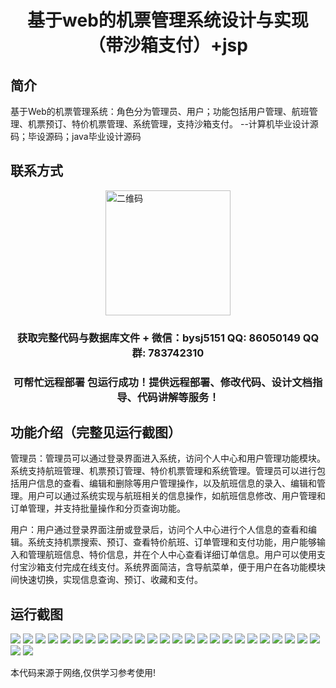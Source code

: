 <p><h1 align="center">基于web的机票管理系统设计与实现（带沙箱支付）+jsp</h1></p>

## 简介
基于Web的机票管理系统：角色分为管理员、用户；功能包括用户管理、航班管理、机票预订、特价机票管理、系统管理，支持沙箱支付。    --计算机毕业设计源码；毕设源码；java毕业设计源码


## 联系方式
<img src="https://bs-1329754181.cos.ap-shanghai.myqcloud.com/wx.jpg" alt="二维码" style="display: block; margin: 0 auto;" width="200px">
<p><h3 align="center">获取完整代码与数据库文件 + 微信：bysj5151 QQ: 86050149 QQ群: 783742310</h3></p>
<p><h3 align="center">可帮忙远程部署 包运行成功！提供远程部署、修改代码、设计文档指导、代码讲解等服务！</h3></p>

## 功能介绍（完整见运行截图）
管理员：管理员可以通过登录界面进入系统，访问个人中心和用户管理功能模块。系统支持航班管理、机票预订管理、特价机票管理和系统管理。管理员可以进行包括用户信息的查看、编辑和删除等用户管理操作，以及航班信息的录入、编辑和管理。用户可以通过系统实现与航班相关的信息操作，如航班信息修改、用户管理和订单管理，并支持批量操作和分页查询功能。

用户：用户通过登录界面注册或登录后，访问个人中心进行个人信息的查看和编辑。系统支持机票搜索、预订、查看特价航班、订单管理和支付功能，用户能够输入和管理航班信息、特价信息，并在个人中心查看详细订单信息。用户可以使用支付宝沙箱支付完成在线支付。系统界面简洁，含导航菜单，便于用户在各功能模块间快速切换，实现信息查询、预订、收藏和支付。


## 运行截图
![](https://bs-1329754181.cos.ap-shanghai.myqcloud.com/ssm/WebTicketManagementSystemWithSandboxPaymentJsp/img/001.jpg)
![](https://bs-1329754181.cos.ap-shanghai.myqcloud.com/ssm/WebTicketManagementSystemWithSandboxPaymentJsp/img/002.jpg)
![](https://bs-1329754181.cos.ap-shanghai.myqcloud.com/ssm/WebTicketManagementSystemWithSandboxPaymentJsp/img/003.jpg)
![](https://bs-1329754181.cos.ap-shanghai.myqcloud.com/ssm/WebTicketManagementSystemWithSandboxPaymentJsp/img/004.jpg)
![](https://bs-1329754181.cos.ap-shanghai.myqcloud.com/ssm/WebTicketManagementSystemWithSandboxPaymentJsp/img/005.jpg)
![](https://bs-1329754181.cos.ap-shanghai.myqcloud.com/ssm/WebTicketManagementSystemWithSandboxPaymentJsp/img/006.jpg)
![](https://bs-1329754181.cos.ap-shanghai.myqcloud.com/ssm/WebTicketManagementSystemWithSandboxPaymentJsp/img/007.jpg)
![](https://bs-1329754181.cos.ap-shanghai.myqcloud.com/ssm/WebTicketManagementSystemWithSandboxPaymentJsp/img/008.jpg)
![](https://bs-1329754181.cos.ap-shanghai.myqcloud.com/ssm/WebTicketManagementSystemWithSandboxPaymentJsp/img/009.jpg)
![](https://bs-1329754181.cos.ap-shanghai.myqcloud.com/ssm/WebTicketManagementSystemWithSandboxPaymentJsp/img/010.jpg)
![](https://bs-1329754181.cos.ap-shanghai.myqcloud.com/ssm/WebTicketManagementSystemWithSandboxPaymentJsp/img/011.jpg)
![](https://bs-1329754181.cos.ap-shanghai.myqcloud.com/ssm/WebTicketManagementSystemWithSandboxPaymentJsp/img/012.jpg)
![](https://bs-1329754181.cos.ap-shanghai.myqcloud.com/ssm/WebTicketManagementSystemWithSandboxPaymentJsp/img/013.jpg)
![](https://bs-1329754181.cos.ap-shanghai.myqcloud.com/ssm/WebTicketManagementSystemWithSandboxPaymentJsp/img/014.jpg)
![](https://bs-1329754181.cos.ap-shanghai.myqcloud.com/ssm/WebTicketManagementSystemWithSandboxPaymentJsp/img/015.jpg)
![](https://bs-1329754181.cos.ap-shanghai.myqcloud.com/ssm/WebTicketManagementSystemWithSandboxPaymentJsp/img/016.jpg)
![](https://bs-1329754181.cos.ap-shanghai.myqcloud.com/ssm/WebTicketManagementSystemWithSandboxPaymentJsp/img/017.jpg)
![](https://bs-1329754181.cos.ap-shanghai.myqcloud.com/ssm/WebTicketManagementSystemWithSandboxPaymentJsp/img/018.jpg)
![](https://bs-1329754181.cos.ap-shanghai.myqcloud.com/ssm/WebTicketManagementSystemWithSandboxPaymentJsp/img/019.jpg)
![](https://bs-1329754181.cos.ap-shanghai.myqcloud.com/ssm/WebTicketManagementSystemWithSandboxPaymentJsp/img/020.jpg)
![](https://bs-1329754181.cos.ap-shanghai.myqcloud.com/ssm/WebTicketManagementSystemWithSandboxPaymentJsp/img/021.jpg)
![](https://bs-1329754181.cos.ap-shanghai.myqcloud.com/ssm/WebTicketManagementSystemWithSandboxPaymentJsp/img/022.jpg)
![](https://bs-1329754181.cos.ap-shanghai.myqcloud.com/ssm/WebTicketManagementSystemWithSandboxPaymentJsp/img/023.jpg)
![](https://bs-1329754181.cos.ap-shanghai.myqcloud.com/ssm/WebTicketManagementSystemWithSandboxPaymentJsp/img/024.jpg)
![](https://bs-1329754181.cos.ap-shanghai.myqcloud.com/ssm/WebTicketManagementSystemWithSandboxPaymentJsp/img/025.jpg)
![](https://bs-1329754181.cos.ap-shanghai.myqcloud.com/ssm/WebTicketManagementSystemWithSandboxPaymentJsp/img/026.jpg)
![](https://bs-1329754181.cos.ap-shanghai.myqcloud.com/ssm/WebTicketManagementSystemWithSandboxPaymentJsp/img/027.jpg)

<p>本代码来源于网络,仅供学习参考使用!</p>
